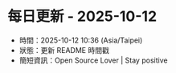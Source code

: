 # 每日更新 - 2025-10-12

- 時間：2025-10-12 10:36 (Asia/Taipei)
- 狀態：更新 README 時間戳
- 簡短資訊：Open Source Lover | Stay positive
